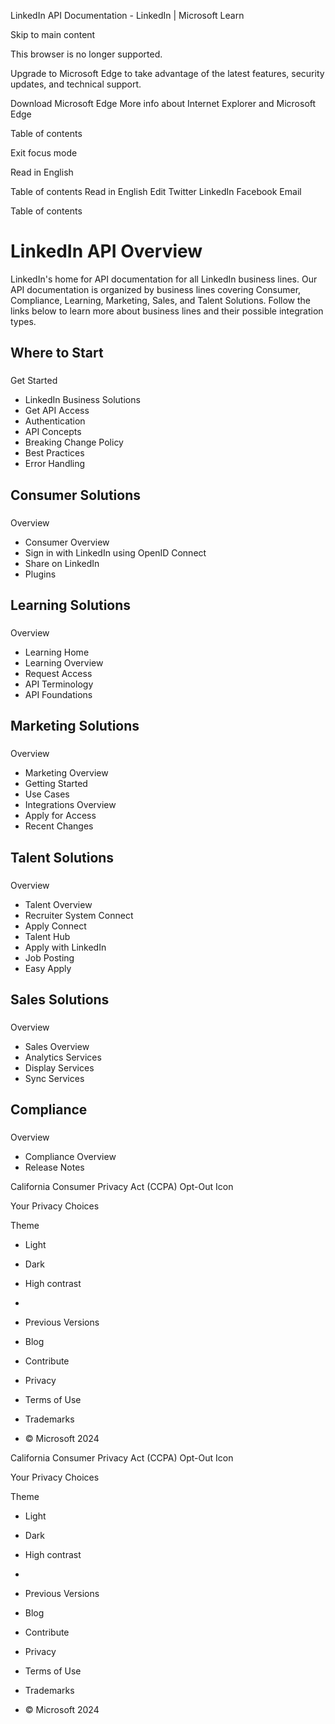 
LinkedIn API Documentation - LinkedIn | Microsoft Learn

Skip to main content

This browser is no longer supported.

Upgrade to Microsoft Edge to take advantage of the latest features, security updates, and technical support.

Download Microsoft Edge
More info about Internet Explorer and Microsoft Edge

Table of contents 

Exit focus mode

Read in English

Table of contents
Read in English
Edit
Twitter
LinkedIn
Facebook
Email

Table of contents

LinkedIn API Overview
=====================

LinkedIn's home for API documentation for all LinkedIn business lines. Our API documentation is organized by business lines covering Consumer, Compliance, Learning, Marketing, Sales, and Talent Solutions. Follow the links below to learn more about business lines and their possible integration types.

Where to Start
--------------

### 
 Get Started

* LinkedIn Business Solutions
* Get API Access
* Authentication
* API Concepts
* Breaking Change Policy
* Best Practices
* Error Handling

Consumer Solutions
------------------

### 
 Overview

* Consumer Overview
* Sign in with LinkedIn using OpenID Connect
* Share on LinkedIn
* Plugins

Learning Solutions
------------------

### 
 Overview

* Learning Home
* Learning Overview
* Request Access
* API Terminology
* API Foundations

Marketing Solutions
-------------------

### 
 Overview

* Marketing Overview
* Getting Started
* Use Cases
* Integrations Overview
* Apply for Access
* Recent Changes

Talent Solutions
----------------

### 
 Overview

* Talent Overview
* Recruiter System Connect
* Apply Connect
* Talent Hub
* Apply with LinkedIn
* Job Posting
* Easy Apply

Sales Solutions
---------------

### 
 Overview

* Sales Overview
* Analytics Services
* Display Services
* Sync Services

Compliance
----------

### 
 Overview

* Compliance Overview
* Release Notes

California Consumer Privacy Act (CCPA) Opt-Out Icon

Your Privacy Choices

Theme

* Light
* Dark
* High contrast

* 
* Previous Versions
* Blog
* Contribute
* Privacy
* Terms of Use
* Trademarks
* © Microsoft 2024

California Consumer Privacy Act (CCPA) Opt-Out Icon

Your Privacy Choices

Theme

* Light
* Dark
* High contrast

* 
* Previous Versions
* Blog
* Contribute
* Privacy
* Terms of Use
* Trademarks
* © Microsoft 2024